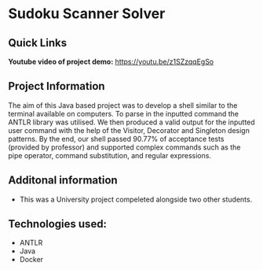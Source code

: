 # Sudoku Scanner Solver

## Quick Links

**Youtube video of project demo:** https://youtu.be/z1SZzqqEgSo

## Project Information

The aim of this Java based project was to develop a shell similar to the terminal available on computers. To parse in the inputted command the ANTLR library was utilised. We then produced a valid output for the inputted user command with the help of the Visitor, Decorator and Singleton design patterns. By the end, our shell  passed 90.77% of acceptance tests (provided by professor) and supported complex commands such as the pipe operator, command substitution, and regular expressions. 

## Additonal information
<ul>
<li> This was a University project compeleted alongside two other students.
  </ul>

## Technologies used:
<ul>
  <li> ANTLR
   <li> Java
    <li> Docker
  </ul>
